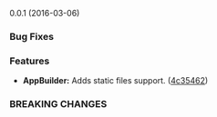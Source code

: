 0.0.1 (2016-03-06)

### Bug Fixes

### Features

* **AppBuilder:** Adds static files support. ([4c35462](https://github.com/sondreb/hapi-webapi/commit/4c35462))

### BREAKING CHANGES

